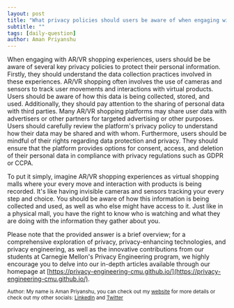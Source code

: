 ```yaml
---
layout: post
title: "What privacy policies should users be aware of when engaging with AR/VR shopping experiences?"
subtitle: ""
tags: [daily-question]
author: Aman Priyanshu
---
```


When engaging with AR/VR shopping experiences, users should be be aware of several key privacy policies to protect their personal information. Firstly, they should understand the data collection practices involved in these experiences. AR/VR shopping often involves the use of cameras and sensors to track user movements and interactions with virtual products. Users should be aware of how this data is being collected, stored, and used. Additionally, they should pay attention to the sharing of personal data with third parties. Many AR/VR shopping platforms may share user data with advertisers or other partners for targeted advertising or other purposes. Users should carefully review the platform's privacy policy to understand how their data may be shared and with whom. Furthermore, users should be mindful of their rights regarding data protection and privacy. They should ensure that the platform provides options for consent, access, and deletion of their personal data in compliance with privacy regulations such as GDPR or CCPA.

To put it simply, imagine AR/VR shopping experiences as virtual shopping malls where your every move and interaction with products is being recorded. It's like having invisible cameras and sensors tracking your every step and choice. You should be aware of how this information is being collected and used, as well as who else might have access to it. Just like in a physical mall, you have the right to know who is watching and what they are doing with the information they gather about you.

Please note that the provided answer is a brief overview; for a comprehensive exploration of privacy, privacy-enhancing technologies, and privacy engineering, as well as the innovative contributions from our students at Carnegie Mellon's Privacy Engineering program, we highly encourage you to delve into our in-depth articles available through our homepage at [https://privacy-engineering-cmu.github.io/](https://privacy-engineering-cmu.github.io/).

<small>Author: My name is Aman Priyanshu, you can check out my [website](https://amanpriyanshu.github.io/) for more details or check out my other socials: [LinkedIn](https://www.linkedin.com/in/aman-priyanshu/) and [Twitter](https://twitter.com/AmanPriyanshu6)</small>
